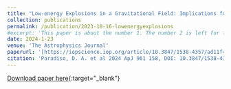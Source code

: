```yaml
---
title: "Low-energy Explosions in a Gravitational Field: Implications for Sub-energetic Supernovae and Fast X-ray Transients"
collection: publications
permalink: /publication/2023-10-16-lowenergyexplosions
#excerpt: 'This paper is about the number 1. The number 2 is left for future work.'
date: 2024-1-23
venue: 'The Astrophysics Journal'
paperurl: '[https://iopscience.iop.org/article/10.3847/1538-4357/ad11f4](https://iopscience.iop.org/article/10.3847/1538-4357/ad11f4)'
citation: 'Paradiso, D. A. et al 2024 ApJ 961 158, DOI: 10.3847/1538-4357/ad11f4'
---
```


[Download paper here](https://iopscience.iop.org/article/10.3847/1538-4357/ad11f4){:target="_blank"}

